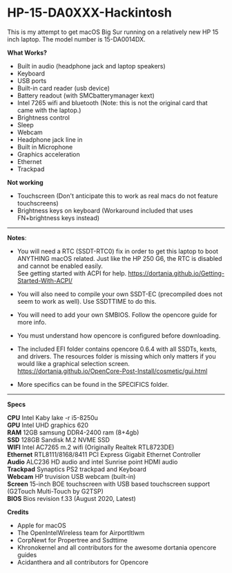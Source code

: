 # HP-15-DA0XXX-Hackintosh

This is my attempt to get macOS Big Sur running on a relatively new HP 15 inch laptop. The model number is 15-DA0014DX.  

**What Works?**

- Built in audio (headphone jack and laptop speakers)
- Keyboard  
- USB ports 
- Built-in card reader (usb device)  
- Battery readout (with SMCbatterymanager kext)
- Intel 7265 wifi and bluetooth (Note: this is not the original card that came with the laptop.)
- Brightness control
- Sleep 
- Webcam  
- Headphone jack line in
- Built in Microphone
- Graphics acceleration  
- Ethernet  
- Trackpad  

**Not working**  
- Touchscreen (Don't anticipate this to work as real macs do not feature touchscreens)  
- Brightness keys on keyboard (Workaround included that uses FN+brightness keys instead)
-------------------------------------------  

**Notes**:  
- You will need a RTC (SSDT-RTC0) fix in order to get this laptop to boot ANYTHING macOS related. Just like the HP 250 G6, the RTC is disabled and cannot be enabled easily.  
See getting started with ACPI for help.   https://dortania.github.io/Getting-Started-With-ACPI/

- You will also need to compile your own SSDT-EC (precompiled does not seem to work as well). Use SSDTTIME to do this.

- You will need to add your own SMBIOS. Follow the opencore guide for more info.

- You must understand how opencore is configured before downloading. 

- The included EFI folder contains opencore 0.6.4 with all SSDTs, kexts, and drivers. The resources folder is missing which only matters if you would like a graphical selection screen.   https://dortania.github.io/OpenCore-Post-Install/cosmetic/gui.html
- More specifics can be found in the SPECIFICS folder.
----------------------

**Specs**  

**CPU**     Intel Kaby lake -r i5-8250u  
**GPU**     Intel UHD graphics 620  
**RAM**     12GB samsung DDR4-2400 ram (8+4gb)  
**SSD**     128GB Sandisk M.2 NVME SSD  
**WIFI**    Intel AC7265 m.2 wifi (Originally Realtek RTL8723DE)  
**Ethernet** RTL8111/8168/8411 PCI Express Gigabit Ethernet Controller  
**Audio**   ALC236 HD audio and intel Sunrise point HDMI audio  
**Trackpad**   Synaptics PS2 trackpad and Keyboard   
**Webcam**   HP truvision USB webcam (built-in)  
**Screen**   15-inch BOE touchscreen with USB based touchscreen support (G2Touch Multi-Touch by G2TSP)  
**BIOS**  Bios revision f.33 (August 2020, Latest)
 

**Credits**
- Apple for macOS
- The OpenIntelWireless team for AirportItlwm
- CorpNewt for Propertree and Ssdttime
- Khronokernel and all contributors for the awesome dortania opencore guides
- Acidanthera and all contributors for Opencore
